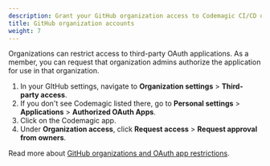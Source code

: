 ```yaml
---
description: Grant your GitHub organization access to Codemagic CI/CD oAuth app
title: GitHub organization accounts
weight: 7
---
```


Organizations can restrict access to third-party OAuth applications. As a member, you can request that organization admins authorize the application for use in that organization.

1. In your GItHub settings, navigate to **Organization settings** > **Third-party access**.
2. If you don't see Codemagic listed there, go to **Personal settings** > **Applications** > **Authorized OAuth Apps**.
3. Click on the Codemagic app.
4. Under **Organization access**, click **Request access** > **Request approval from owners**.

Read more about [GitHub organizations and OAuth app restrictions](https://help.github.com/en/articles/authorizing-oauth-apps#oauth-apps-and-organizations).
